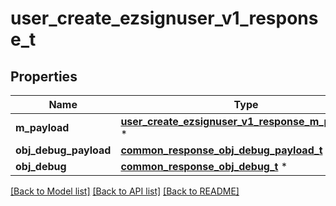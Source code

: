 # user_create_ezsignuser_v1_response_t

## Properties
Name | Type | Description | Notes
------------ | ------------- | ------------- | -------------
**m_payload** | [**user_create_ezsignuser_v1_response_m_payload_t**](user_create_ezsignuser_v1_response_m_payload.md) \* |  | 
**obj_debug_payload** | [**common_response_obj_debug_payload_t**](common_response_obj_debug_payload.md) \* |  | [optional] 
**obj_debug** | [**common_response_obj_debug_t**](common_response_obj_debug.md) \* |  | [optional] 

[[Back to Model list]](../README.md#documentation-for-models) [[Back to API list]](../README.md#documentation-for-api-endpoints) [[Back to README]](../README.md)



